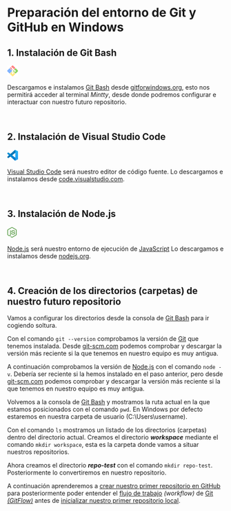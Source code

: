 # Preparación del entorno de Git y GitHub en Windows

## 1. Instalación de **Git Bash**

<img src="../Git y GitHub/img/gitforwindows_logo.png" alt="Logo de Git Bash" height="25">

Descargamos e instalamos [Git Bash](../GLOSARIO.md#git-bash) desde [gitforwindows.org](https://gitforwindows.org/), esto nos permitirá acceder al terminal *Mintty*, desde donde podremos configurar e interactuar con nuestro futuro repositorio.

<br>

## 2. Instalación de **Visual Studio Code**

<img src="../Git y GitHub/img/VisualStudioCode_logo.png" alt="Logo de Visual Studio Code" height="25">

[Visual Studio Code](../GLOSARIO.md#vsc-visual-studio-code) será nuestro editor de código fuente. Lo descargamos e instalamos  desde [code.visualstudio.com](https://code.visualstudio.com/Download).

<br>

## 3. Instalación de Node.js

<img src="../Git y GitHub/img/jsIconGreen.svg" alt="Logo de Node.js" height="25">

[Node.js](../GLOSARIO.md#nodejs) será nuestro entorno de ejecución de [JavaScript](../GLOSARIO.md#javascript-js) Lo descargamos e instalamos desde [nodejs.org](https://nodejs.org/en).

<br>

## 4. Creación de los directorios (carpetas) de nuestro futuro repositorio

Vamos a configurar los directorios desde la consola de [Git Bash](../GLOSARIO.md#git-bash) para ir cogiendo soltura.

Con el comando ```git --version``` comprobamos la versión de [Git](../GLOSARIO.md#git) que tenemos instalada. Desde [git-scm.com](https://git-scm.com/downloads) podemos comprobar y descargar la versión más reciente si la que tenemos en nuestro equipo es muy antigua.

A continuación comprobamos la versión de [Node.js](../GLOSARIO.md#nodejs) con el comando ```node -v```. Debería ser reciente si la hemos instalado en el paso anterior, pero desde [git-scm.com](https://git-scm.com/downloads) podemos comprobar y descargar la versión más reciente si la que tenemos en nuestro equipo es muy antigua.

Volvemos a la consola de [Git Bash](../GLOSARIO.md#git-bash) y mostramos la ruta actual en la que estamos posicionados con el comando ```pwd```. En Windows por defecto estaremos en nuestra carpeta de usuario (C:\Users\username).

Con el comando ```ls``` mostramos un listado de los directorios (carpetas) dentro del directorio actual. Creamos el directorio ***workspace*** mediante el comando ```mkdir workspace```, esta es la carpeta donde vamos a situar nuestros repositorios.

Ahora creamos el directorio ***repo-test*** con el comando ```mkdir repo-test```.  Posteriormente lo convertiremos en nuestro repositorio.

A continuación aprenderemos a [crear nuestro primer repositorio en GitHub](./05-creacion-repositorio-github.md) para posteriormente poder entender el [flujo de trabajo](./06-flujo-trabajo-git-flow.md) *(workflow)* de [Git](../GLOSARIO.md#git) [*(GitFlow)*](../GLOSARIO.md#gitflow) antes de [inicializar nuestro primer repositorio local](./07-inicializacion-sincronizacion-repositorio-local.md).